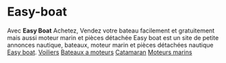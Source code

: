 # Easy-boat

Avec **Easy Boat** Achetez, Vendez votre bateau facilement et gratuitement mais aussi moteur marin et pièces  détachée
Easy boat est un site de petite annonces nautique, bateaux, moteur marin et pièces détachées nautique
[Easy boat](https://easy-boat.me/).
[Voiliers](https://easy-boat.me/boat-action/search/SAIL)
[Bateaux a moteurs](https://easy-boat.me/boat-action/search/MOTOR)
[Catamaran](https://easy-boat.me/boat-action/search/DOUBLE)
[Moteurs marins](https://easy-boat.me/motors/search)
